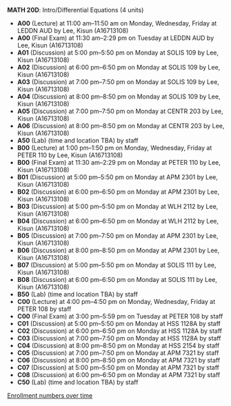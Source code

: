**MATH 20D**: Intro/Differential Equations (4 units)

- **A00** (Lecture) at 11:00 am–11:50 am on Monday, Wednesday, Friday at LEDDN AUD by Lee, Kisun (A16713108)
- **A00** (Final Exam) at 11:30 am–2:29 pm on Tuesday at LEDDN AUD by Lee, Kisun (A16713108)
- **A01** (Discussion) at 5:00 pm–5:50 pm on Monday at SOLIS 109 by Lee, Kisun (A16713108)
- **A02** (Discussion) at 6:00 pm–6:50 pm on Monday at SOLIS 109 by Lee, Kisun (A16713108)
- **A03** (Discussion) at 7:00 pm–7:50 pm on Monday at SOLIS 109 by Lee, Kisun (A16713108)
- **A04** (Discussion) at 8:00 pm–8:50 pm on Monday at SOLIS 109 by Lee, Kisun (A16713108)
- **A05** (Discussion) at 7:00 pm–7:50 pm on Monday at CENTR 203 by Lee, Kisun (A16713108)
- **A06** (Discussion) at 8:00 pm–8:50 pm on Monday at CENTR 203 by Lee, Kisun (A16713108)
- **A50** (Lab) (time and location TBA) by staff
- **B00** (Lecture) at 1:00 pm–1:50 pm on Monday, Wednesday, Friday at PETER 110 by Lee, Kisun (A16713108)
- **B00** (Final Exam) at 11:30 am–2:29 pm on Monday at PETER 110 by Lee, Kisun (A16713108)
- **B01** (Discussion) at 5:00 pm–5:50 pm on Monday at APM 2301 by Lee, Kisun (A16713108)
- **B02** (Discussion) at 6:00 pm–6:50 pm on Monday at APM 2301 by Lee, Kisun (A16713108)
- **B03** (Discussion) at 5:00 pm–5:50 pm on Monday at WLH 2112 by Lee, Kisun (A16713108)
- **B04** (Discussion) at 6:00 pm–6:50 pm on Monday at WLH 2112 by Lee, Kisun (A16713108)
- **B05** (Discussion) at 7:00 pm–7:50 pm on Monday at APM 2301 by Lee, Kisun (A16713108)
- **B06** (Discussion) at 8:00 pm–8:50 pm on Monday at APM 2301 by Lee, Kisun (A16713108)
- **B07** (Discussion) at 5:00 pm–5:50 pm on Monday at SOLIS 111 by Lee, Kisun (A16713108)
- **B08** (Discussion) at 6:00 pm–6:50 pm on Monday at SOLIS 111 by Lee, Kisun (A16713108)
- **B50** (Lab) (time and location TBA) by staff
- **C00** (Lecture) at 4:00 pm–4:50 pm on Monday, Wednesday, Friday at PETER 108 by staff
- **C00** (Final Exam) at 3:00 pm–5:59 pm on Tuesday at PETER 108 by staff
- **C01** (Discussion) at 5:00 pm–5:50 pm on Monday at HSS 1128A by staff
- **C02** (Discussion) at 6:00 pm–6:50 pm on Monday at HSS 1128A by staff
- **C03** (Discussion) at 7:00 pm–7:50 pm on Monday at HSS 1128A by staff
- **C04** (Discussion) at 8:00 pm–8:50 pm on Monday at HSS 2154 by staff
- **C05** (Discussion) at 7:00 pm–7:50 pm on Monday at APM 7321 by staff
- **C06** (Discussion) at 8:00 pm–8:50 pm on Monday at APM 7321 by staff
- **C07** (Discussion) at 5:00 pm–5:50 pm on Monday at APM 7321 by staff
- **C08** (Discussion) at 6:00 pm–6:50 pm on Monday at APM 7321 by staff
- **C50** (Lab) (time and location TBA) by staff

[Enrollment numbers over time](./MATH20D.tsv)
